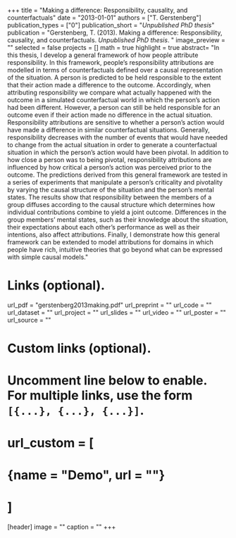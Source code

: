 +++
title = "Making a difference: Responsibility, causality, and counterfactuals"
date = "2013-01-01"
authors = ["T. Gerstenberg"]
publication_types = ["0"]
publication_short = "_Unpublished PhD thesis_"
publication = "Gerstenberg, T. (2013). Making a difference: Responsibility, causality, and counterfactuals. _Unpublished PhD thesis_. "
image_preview = ""
selected = false
projects = []
math = true
highlight = true
abstract= "In this thesis, I develop a general framework of how people attribute responsibility. In this framework, people’s responsibility attributions are modelled in terms of counterfactuals defined over a causal representation of the situation. A person is predicted to be held responsible to the extent that their action made a difference to the outcome. Accordingly, when attributing responsibility we compare what actually happened with the outcome in a simulated counterfactual world in which the person’s action had been different. However, a person can still be held responsible for an outcome even if their action made no difference in the actual situation. Responsibility attributions are sensitive to whether a person’s action would have made a difference in similar counterfactual situations. Generally, responsibility decreases with the number of events that would have needed to change from the actual situation in order to generate a counterfactual situation in which the person’s action would have been pivotal. In addition to how close a person was to being pivotal, responsibility attributions are influenced by how critical a person’s action was perceived prior to the outcome. The predictions derived from this general framework are tested in a series of experiments that manipulate a person’s criticality and pivotality by varying the causal structure of the situation and the person’s mental states. The results show that responsibility between the members of a group diffuses according to the causal structure which determines how individual contributions combine to yield a joint outcome. Differences in the group members’ mental states, such as their knowledge about the situation, their expectations about each other’s performance as well as their intentions, also affect attributions. Finally, I demonstrate how this general framework can be extended to model attributions for domains in which people have rich, intuitive theories that go beyond what can be expressed with simple causal models."

# Links (optional).
url_pdf = "gerstenberg2013making.pdf"
url_preprint = ""
url_code = ""
url_dataset = ""
url_project = ""
url_slides = ""
url_video = ""
url_poster = ""
url_source = ""

# Custom links (optional).
#   Uncomment line below to enable. For multiple links, use the form `[{...}, {...}, {...}]`.
# url_custom = [
# {name = "Demo", url = ""}
# ]

[header]
image = ""
caption = ""
+++

